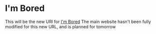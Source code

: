 # I'm Bored
This will be the new URl for [I'm Bored](https://gabrielf11.ga)
The main website hasn't been fully modified for this new URL, and is planned for tomorrow
